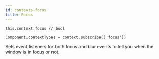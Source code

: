 ```yaml
---
id: contexts-focus
title: Focus
---
```

```
this.context.focus // bool

Component.contextTypes = context.subscribe(['focus'])
```
Sets event listeners for both focus and blur events to tell you when the window is in focus or not. 
